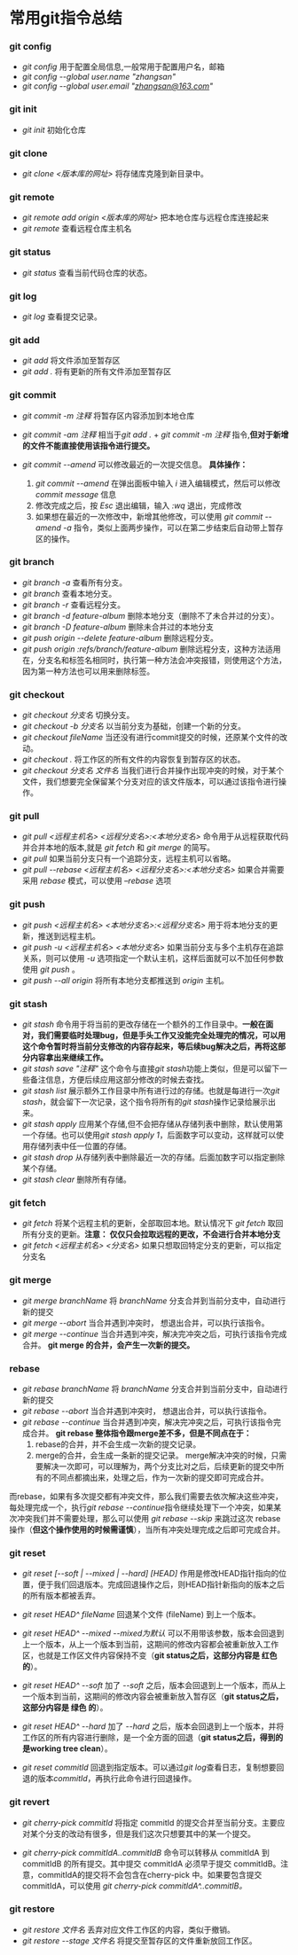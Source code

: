 # 常用git指令总结

### git config
 - *git config* 用于配置全局信息,一般常用于配置用户名，邮箱
 - *git config --global user.name "zhangsan"*
 - *git config --global user.email "zhangsan@163.com"*


### git init
 - *git init* 初始化仓库


### git clone
 - *git clone <版本库的网址>* 将存储库克隆到新目录中。


### git remote
 - *git remote add origin <版本库的网址>* 把本地仓库与远程仓库连接起来
 - *git remote* 查看远程仓库主机名

### git status
 - *git status* 查看当前代码仓库的状态。


### git log
 - *git log* 查看提交记录。


### git add
 - *git add* 将文件添加至暂存区
 - *git add .* 将有更新的所有文件添加至暂存区


### git commit
 - *git commit -m 注释*  将暂存区内容添加到本地仓库
 - *git commit -am 注释* 相当于*git add .* + *git commit -m 注释* 指令,**但对于新增的文件不能直接使用该指令进行提交。**

 - *git commit --amend* 可以修改最近的一次提交信息。
 **具体操作：**
   1. *git commit --amend* 在弹出面板中输入 *i* 进入编辑模式，然后可以修改 *commit message* 信息
   2. 修改完成之后，按 *Esc* 退出编辑，输入 *:wq* 退出，完成修改
   3. 如果想在最近的一次修改中，新增其他修改，可以使用 *git commit --amend -a* 指令，类似上面两步操作，可以在第二步结束后自动带上暂存区的操作。


### git branch
 - *git branch -a* 查看所有分支。
 - *git branch* 查看本地分支。
 - *git branch -r* 查看远程分支。
 - *git branch -d feature-album* 删除本地分支（删除不了未合并过的分支）。
 - *git branch -D feature-album* 删除未合并过的本地分支
 - *git push origin --delete feature-album* 删除远程分支。
 - *git push origin :refs/branch/feature-album* 删除远程分支，这种方法适用在，分支名和标签名相同时，执行第一种方法会冲突报错，则使用这个方法，因为第一种方法也可以用来删除标签。


### git checkout
 - *git checkout 分支名* 切换分支。
 - *git checkout -b 分支名* 以当前分支为基础，创建一个新的分支。
 - *git checkout fileName* 当还没有进行commit提交的时候，还原某个文件的改动。
 - *git checkout  .* 将工作区的所有文件的内容恢复到暂存区的状态。
 - *git checkout 分支名 文件名* 当我们进行合并操作出现冲突的时候，对于某个文件，我们想要完全保留某个分支对应的该文件版本，可以通过该指令进行操作。


### git pull
 - *git pull <远程主机名> <远程分支名>:<本地分支名>* 命令用于从远程获取代码并合并本地的版本,就是 *git fetch* 和 *git merge* 的简写。
 - *git pull* 如果当前分支只有一个追踪分支，远程主机可以省略。
 - *git pull --rebase <远程主机名> <远程分支名>:<本地分支名>* 如果合并需要采用 *rebase* 模式，可以使用 *–rebase* 选项


### git push
 - *git push <远程主机名> <本地分支名>:<远程分支名>* 用于将本地分支的更新，推送到远程主机。
 - *git push -u <远程主机名> <本地分支名>* 如果当前分支与多个主机存在追踪关系，则可以使用 *-u* 选项指定一个默认主机，这样后面就可以不加任何参数使用 *git push* 。
 - *git push --all origin* 将所有本地分支都推送到 *origin* 主机。


### git stash
 - *git stash* 命令用于将当前的更改存储在一个额外的工作目录中。**一般在面对，我们需要临时处理bug，但是手头工作又没能完全处理完的情况，可以用这个命令暂时将当前分支修改的内容存起来，等后续bug解决之后，再将这部分内容拿出来继续工作。**
 - *git stash save "注释"*  这个命令与直接*git stash*功能上类似，但是可以留下一些备注信息，方便后续应用这部分修改的时候去查找。
 - *git stash list* 展示额外工作目录中所有进行过的存储。也就是每进行一次*git stash*，就会留下一次记录，这个指令将所有的*git stash*操作记录给展示出来。
 - *git stash apply* 应用某个存储,但不会把存储从存储列表中删除，默认使用第一个存储。也可以使用*git stash apply 1*，后面数字可以变动，这样就可以使用存储列表中任一位置的存储。
 - *git stash drop* 从存储列表中删除最近一次的存储。后面加数字可以指定删除某个存储。
 - *git stash clear* 删除所有存储。


### git fetch
 - *git fetch* 将某个远程主机的更新，全部取回本地。默认情况下 *git fetch* 取回所有分支的更新。**注意： 仅仅只会拉取远程的更改，不会进行合并本地分支**
 - *git fetch <远程主机名> <分支名>*  如果只想取回特定分支的更新，可以指定分支名


### git merge
 - *git merge branchName* 将 *branchName* 分支合并到当前分支中，自动进行新的提交
 - *git merge --abort* 当合并遇到冲突时， 想退出合并，可以执行该指令。
 - *git merge --continue* 当合并遇到冲突，解决完冲突之后，可执行该指令完成合并。
 **git merge 的合并，会产生一次新的提交。**


### rebase
 - *git rebase branchName* 将 *branchName* 分支合并到当前分支中，自动进行新的提交
 - *git rebase --abort* 当合并遇到冲突时， 想退出合并，可以执行该指令。
 - *git rebase --continue* 当合并遇到冲突，解决完冲突之后，可执行该指令完成合并。
  **git rebase 整体指令跟merge差不多，但是不同点在于：**
    1. rebase的合并，并不会生成一次新的提交记录。
    2. merge的合并，会生成一条新的提交记录。
  merge解决冲突的时候，只需要解决一次即可，可以理解为，两个分支比对之后，后续更新的提交中所有的不同点都摘出来，处理之后，作为一次新的提交即可完成合并。

  而rebase，如果有多次提交都有冲突文件，那么我们需要去依次解决这些冲突，每处理完成一个，执行*git rebase --continue*指令继续处理下一个冲突，如果某次冲突我们并不需要处理，那么可以使用 *git rebase --skip* 来跳过这次 rebase 操作（**但这个操作使用的时候需谨慎**），当所有冲突处理完成之后即可完成合并。


### git reset
 - *git reset [--soft | --mixed | --hard] [HEAD]* 作用是修改HEAD指针指向的位置，便于我们回退版本。完成回退操作之后，则HEAD指针新指向的版本之后的所有版本都被丢弃。

 - *git reset HEAD^ fileName* 回退某个文件 (fileName) 到上一个版本。

 - *git reset HEAD^ --mixed* *--mixed为默认* 可以不用带该参数，版本会回退到上一个版本，从上一个版本到当前，这期间的修改内容都会被重新放入工作区，也就是工作区文件内容保持不变（**git status之后，这部分内容是 红色 的**）。

 - *git reset HEAD^ --soft* 加了 *--soft* 之后，版本会回退到上一个版本，而从上一个版本到当前，这期间的修改内容会被重新放入暂存区（**git status之后，这部分内容是 绿色 的**）。

 - *git reset HEAD^ --hard* 加了 *--hard* 之后，版本会回退到上一个版本，并将工作区的所有内容进行删除，是一个全方面的回退（**git status之后，得到的是working tree clean**）。

 - *git reset commitId*  回退到指定版本。可以通过*git log*查看日志，复制想要回退的版本*commitId*，再执行此命令进行回退操作。


### git revert
 - *git cherry-pick commitId* 将指定 commitId 的提交合并至当前分支。主要应对某个分支的改动有很多，但是我们这次只想要其中的某一个提交。

 - *git cherry-pick commitIdA..commitIdB*   命令可以转移从 commitIdA 到 commitIdB 的所有提交。其中提交 commitIdA 必须早于提交 commitIdB。注意，commitIdA的提交将不会包含在cherry-pick 中。如果要包含提交 commitIdA，可以使用 *git cherry-pick commitIdA^..commitIB。*


### git restore
 - *git restore 文件名* 丢弃对应文件工作区的内容，类似于撤销。
 - *git restore --stage 文件名* 将提交至暂存区的文件重新放回工作区。



